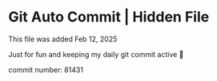 # Git Auto Commit | Hidden File

This file was added Feb 12, 2025

Just for fun and keeping my daily git commit active 🤪

commit number: 81431
